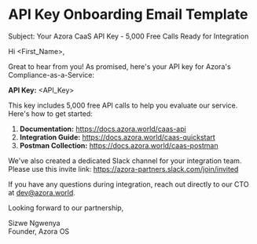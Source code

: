 # API Key Onboarding Email Template

Subject: Your Azora CaaS API Key - 5,000 Free Calls Ready for Integration

Hi <First_Name>,

Great to hear from you! As promised, here's your API key for Azora's Compliance-as-a-Service:

**API Key:** <API_Key>

This key includes 5,000 free API calls to help you evaluate our service. Here's how to get started:

1. **Documentation:** https://docs.azora.world/caas-api
2. **Integration Guide:** https://docs.azora.world/caas-quickstart
3. **Postman Collection:** https://docs.azora.world/caas-postman

We've also created a dedicated Slack channel for your integration team. Please use this invite link: https://azora-partners.slack.com/join/invited

If you have any questions during integration, reach out directly to our CTO at dev@azora.world.

Looking forward to our partnership,

Sizwe Ngwenya  
Founder, Azora OS